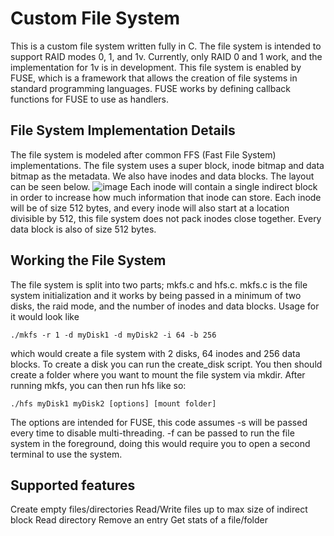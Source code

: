# Custom File System

This is a custom file system written fully in C. The file system is intended to support RAID modes 0, 1, and 1v. Currently, only RAID 0 and 1 work, and the implementation for 1v is in development. 
This file system is enabled by FUSE, which is a framework that allows the creation of file systems in standard programming languages. FUSE works by defining callback functions for FUSE to use as handlers.

## File System Implementation Details
The file system is modeled after common FFS (Fast File System) implementations. The file system uses a super block, inode bitmap and data bitmap as the metadata. We also have inodes and data blocks. The layout can be seen below.
![image](https://github.com/user-attachments/assets/27d7802a-1d71-4835-b5e3-e7a1ad70bdbd)
Each inode will contain a single indirect block in order to increase how much information that inode can store. Each inode will be of size 512 bytes, and every inode will also start at a location divisible by 512, this 
file system does not pack inodes close together. Every data block is also of size 512 bytes.

## Working the File System
The file system is split into two parts; mkfs.c and hfs.c. mkfs.c is the file system initialization and it works by being passed in a minimum of two disks, the raid mode, and the number of inodes and data blocks. Usage for it would look like
```
./mkfs -r 1 -d myDisk1 -d myDisk2 -i 64 -b 256
```
which would create a file system with 2 disks, 64 inodes and 256 data blocks.
To create a disk you can run the create_disk script.
You then should create a folder where you want to mount the file system via mkdir.
After running mkfs, you can then run hfs like so:
```
./hfs myDisk1 myDisk2 [options] [mount folder]
```
The options are intended for FUSE, this code assumes -s will be passed every time to disable multi-threading. -f can be passed to run the file system in the foreground, doing this would require you to open a second terminal to use the system.

## Supported features
Create empty files/directories
Read/Write files up to max size of indirect block
Read directory
Remove an entry
Get stats of a file/folder
